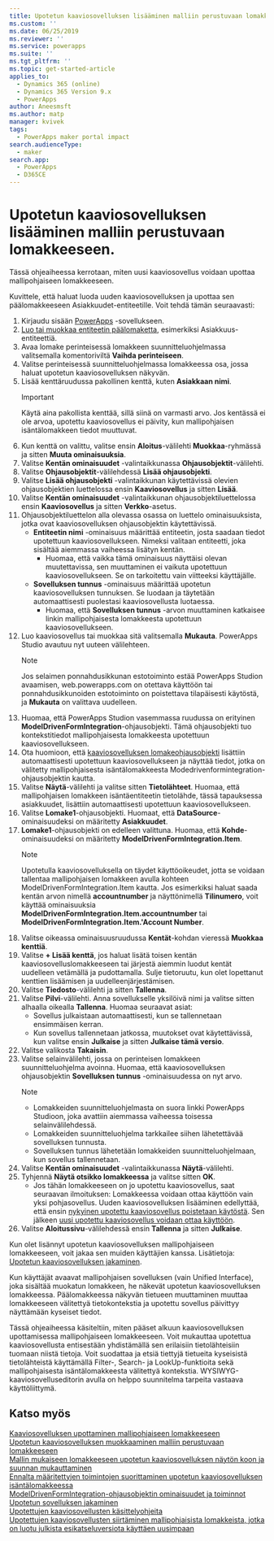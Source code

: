 ```yaml
---
title: Upotetun kaaviosovelluksen lisääminen malliin perustuvaan lomakkeeseen | MicrosoftDocs
ms.custom: ''
ms.date: 06/25/2019
ms.reviewer: ''
ms.service: powerapps
ms.suite: ''
ms.tgt_pltfrm: ''
ms.topic: get-started-article
applies_to:
  - Dynamics 365 (online)
  - Dynamics 365 Version 9.x
  - PowerApps
author: Aneesmsft
ms.author: matp
manager: kvivek
tags:
  - PowerApps maker portal impact
search.audienceType:
  - maker
search.app:
  - PowerApps
  - D365CE
---
```


# <a name="add-an-embedded-canvas-app-on-a-model-driven-form"></a>Upotetun kaaviosovelluksen lisääminen malliin perustuvaan lomakkeeseen.
Tässä ohjeaiheessa kerrotaan, miten uusi kaaviosovellus voidaan upottaa mallipohjaiseen lomakkeeseen.

Kuvittele, että haluat luoda uuden kaaviosovelluksen ja upottaa sen päälomakkeeseen Asiakkuudet-entiteetille. Voit tehdä tämän seuraavasti: 

1.  Kirjaudu sisään [PowerApps](https://web.powerapps.com/?utm_source=padocs&utm_medium=linkinadoc&utm_campaign=referralsfromdoc) -sovellukseen.
2.  [Luo tai muokkaa entiteetin päälomaketta](create-and-edit-forms.md), esimerkiksi Asiakkuus-entiteettiä. 
3.  Avaa lomake perinteisessä lomakkeen suunnitteluohjelmassa valitsemalla komentoriviltä **Vaihda perinteiseen**.
4.  Valitse perinteisessä suunnitteluohjelmassa lomakkeessa osa, jossa haluat upotetun kaaviosovelluksen näkyvän.
5.  Lisää kenttäruudussa pakollinen kenttä, kuten **Asiakkaan nimi**.
      > [!IMPORTANT]
      > Käytä aina pakollista kenttää, sillä siinä on varmasti arvo. Jos kentässä ei ole arvoa, upotettu kaaviosovellus ei päivity, kun mallipohjaisen isäntälomakkeen tiedot muuttuvat.
6.  Kun kenttä on valittu, valitse ensin **Aloitus**-välilehti **Muokkaa**-ryhmässä ja sitten **Muuta ominaisuuksia**.
7.  Valitse **Kentän ominaisuudet** -valintaikkunassa **Ohjausobjektit**-välilehti.
8.  Valitse **Ohjausobjektit**-välilehdessä **Lisää ohjausobjekti**.
9.  Valitse **Lisää ohjausobjekti** -valintaikkunan käytettävissä olevien ohjausobjektien luettelossa ensin **Kaaviosovellus** ja sitten **Lisää**.
10. Valitse **Kentän ominaisuudet** -valintaikkunan ohjausobjektiluettelossa ensin **Kaaviosovellus** ja sitten **Verkko**-asetus.
11. Ohjausobjektiluettelon alla olevassa osassa on luettelo ominaisuuksista, jotka ovat kaaviosovelluksen ohjausobjektin käytettävissä.
     - **Entiteetin nimi** -ominaisuus määrittää entiteetin, josta saadaan tiedot upotettuun kaaviosovellukseen. Nimeksi valitaan entiteetti, joka sisältää aiemmassa vaiheessa lisätyn kentän.
         - Huomaa, että vaikka tämä ominaisuus näyttäisi olevan muutettavissa, sen muuttaminen ei vaikuta upotettuun kaaviosovellukseen. Se on tarkoitettu vain viitteeksi käyttäjälle.
     - **Sovelluksen tunnus** -ominaisuus määrittää upotetun kaaviosovelluksen tunnuksen. Se luodaan ja täytetään automaattisesti puolestasi kaaviosovellusta luotaessa.
         - Huomaa, että **Sovelluksen tunnus** -arvon muuttaminen katkaisee linkin mallipohjaisesta lomakkeesta upotettuun kaaviosovellukseen.
12. Luo kaaviosovellus tai muokkaa sitä valitsemalla **Mukauta**. PowerApps Studio avautuu nyt uuteen välilehteen.
       > [!NOTE]
       > Jos selaimen ponnahdusikkunan estotoiminto estää PowerApps Studion avaamisen, web.powerapps.com on otettava käyttöön tai ponnahdusikkunoiden estotoiminto on poistettava tilapäisesti käytöstä, ja **Mukauta** on valittava uudelleen.
13. Huomaa, että PowerApps Studion vasemmassa ruudussa on erityinen **ModelDrivenFormIntegration**-ohjausobjekti. Tämä ohjausobjekti tuo kontekstitiedot mallipohjaisesta lomakkeesta upotettuun kaaviosovellukseen.
14. Ota huomioon, että [kaaviosovelluksen lomakeohjausobjekti](../canvas-apps/controls/control-form-detail.md) lisättiin automaattisesti upotettuun kaaviosovellukseen ja näyttää tiedot, jotka on välitetty mallipohjaisesta isäntälomakkeesta Modedrivenformintegration-ohjausobjektin kautta. 
15. Valitse **Näytä**-välilehti ja valitse sitten **Tietolähteet**. Huomaa, että mallipohjaisen lomakkeen isäntäentiteetin tietolähde, tässä tapauksessa asiakkuudet, lisättiin automaattisesti upotettuun kaaviosovellukseen.
16. Valitse **Lomake1**-ohjausobjekti. Huomaat, että **DataSource**-ominaisuudeksi on määritetty **Asiakkuudet**.
17. **Lomake1**-ohjausobjekti on edelleen valittuna. Huomaa, että **Kohde**-ominaisuudeksi on määritetty **ModelDrivenFormIntegration.Item**.
    > [!NOTE]
    > Upotetulla kaaviosovelluksella on täydet käyttöoikeudet, jotta se voidaan tallentaa mallipohjaisen lomakkeen avulla kohteen ModelDrivenFormIntegration.Item kautta. Jos esimerkiksi haluat saada kentän arvon nimellä **accountnumber** ja näyttönimellä **Tilinumero**, voit käyttää ominaisuuksia **ModelDrivenFormIntegration.Item.accountnumber** tai **ModelDrivenFormIntegration.Item.'Account Number**.
18. Valitse oikeassa ominaisuusruudussa **Kentät**-kohdan vieressä **Muokkaa kenttiä**.
19. Valitse **+ Lisää kenttä**, jos haluat lisätä toisen kentän kaaviosovelluslomakkeeseen tai järjestä aiemmin luodut kentät uudelleen vetämällä ja pudottamalla. Sulje tietoruutu, kun olet lopettanut kenttien lisäämisen ja uudelleenjärjestämisen.
20. Valitse **Tiedosto**-välilehti ja sitten **Tallenna**.
21. Valitse **Pilvi**-välilehti. Anna sovellukselle yksilöivä nimi ja valitse sitten alhaalla oikealla **Tallenna**. Huomaa seuraavat asiat: 
    -  Sovellus julkaistaan automaattisesti, kun se tallennetaan ensimmäisen kerran.
      -  Kun sovellus tallennetaan jatkossa, muutokset ovat käytettävissä, kun valitse ensin **Julkaise** ja sitten **Julkaise tämä versio**.
22. Valitse valikosta **Takaisin**.
23. Valitse selainvälilehti, jossa on perinteisen lomakkeen suunnitteluohjelma avoinna. Huomaa, että kaaviosovelluksen ohjausobjektin **Sovelluksen tunnus** -ominaisuudessa on nyt arvo.
    > [!NOTE]
    > - Lomakkeiden suunnitteluohjelmasta on suora linkki PowerApps Studioon, joka avattiin aiemmassa vaiheessa toisessa selainvälilehdessä.
    > - Lomakkeiden suunnitteluohjelma tarkkailee siihen lähetettävää sovelluksen tunnusta. 
    > - Sovelluksen tunnus lähetetään lomakkeiden suunnitteluohjelmaan, kun sovellus tallennetaan.
24. Valitse **Kentän ominaisuudet** -valintaikkunassa **Näytä**-välilehti.
25. Tyhjennä **Näytä otsikko lomakkeessa** ja valitse sitten **OK**.
    -   Jos tähän lomakkeeseen on jo upotettu kaaviosovellus, saat seuraavan ilmoituksen: Lomakkeessa voidaan ottaa käyttöön vain yksi pohjasovellus. Uuden kaaviosovelluksen lisääminen edellyttää, että ensin [nykyinen upotettu kaaviosovellus poistetaan käytöstä](embedded-canvas-app-guidelines.md#disable-an-embedded-canvas-app). Sen jälkeen [uusi upotettu kaaviosovellus voidaan ottaa käyttöön](embedded-canvas-app-guidelines.md#enable-an-embedded-canvas-app).
26. Valitse **Aloitussivu**-välilehdessä ensin **Tallenna** ja sitten **Julkaise**.

Kun olet lisännyt upotetun kaaviosovelluksen mallipohjaiseen lomakkeeseen, voit jakaa sen muiden käyttäjien kanssa. Lisätietoja: [Upotetun kaaviosovelluksen jakaminen](share-embedded-canvas-app.md).

Kun käyttäjät avaavat mallipohjaisen sovelluksen (vain Unified Interface), joka sisältää muokatun lomakkeen, he näkevät upotetun kaaviosovelluksen lomakkeessa. Päälomakkeessa näkyvän tietueen muuttaminen muuttaa lomakkeeseen välitettyä tietokontekstia ja upotettu sovellus päivittyy näyttämään kyseiset tiedot.

Tässä ohjeaiheessa käsiteltiin, miten pääset alkuun kaaviosovelluksen upottamisessa mallipohjaiseen lomakkeeseen. Voit mukauttaa upotettua kaaviosovellusta entisestään yhdistämällä sen erilaisiin tietolähteisiin tuomaan niistä tietoja. Voit suodattaa ja etsiä tiettyjä tietueita kyseisistä tietolähteistä käyttämällä Filter-, Search- ja LookUp-funktioita sekä mallipohjaisesta isäntälomakkeesta välitettyä kontekstia. WYSIWYG-kaaviosovelluseditorin avulla on helppo suunnitelma tarpeita vastaava käyttöliittymä.

## <a name="see-also"></a>Katso myös
[Kaaviosovelluksen upottaminen mallipohjaiseen lomakkeeseen](embed-canvas-app-in-form.md) <br />
[Upotetun kaaviosovelluksen muokkaaminen malliin perustuvaan lomakkeeseen](embedded-canvas-app-edit-classic-designer.md) <br />
[Mallin mukaiseen lomakkeeseen upotetun kaaviosovelluksen näytön koon ja suunnan mukauttaminen](embedded-canvas-app-customize-screen.md) <br />
[Ennalta määritettyjen toimintojen suorittaminen upotetun kaaviosovelluksen isäntälomakkeessa](embedded-canvas-app-actions.md) <br />
[ModelDrivenFormIntegration-ohjausobjektin ominaisuudet ja toiminnot](embedded-canvas-app-properties-actions.md) <br />
[Upotetun sovelluksen jakaminen](share-embedded-canvas-app.md) <br />
[Upotettujen kaaviosovellusten käsittelyohjeita](embedded-canvas-app-guidelines.md) <br />
[Upotettujen kaaviosovellusten siirtäminen mallipohjaisista lomakkeista, jotka on luotu julkista esikatseluversiota käyttäen uusimpaan](embedded-canvas-app-migrate-from-preview.md) <br />
